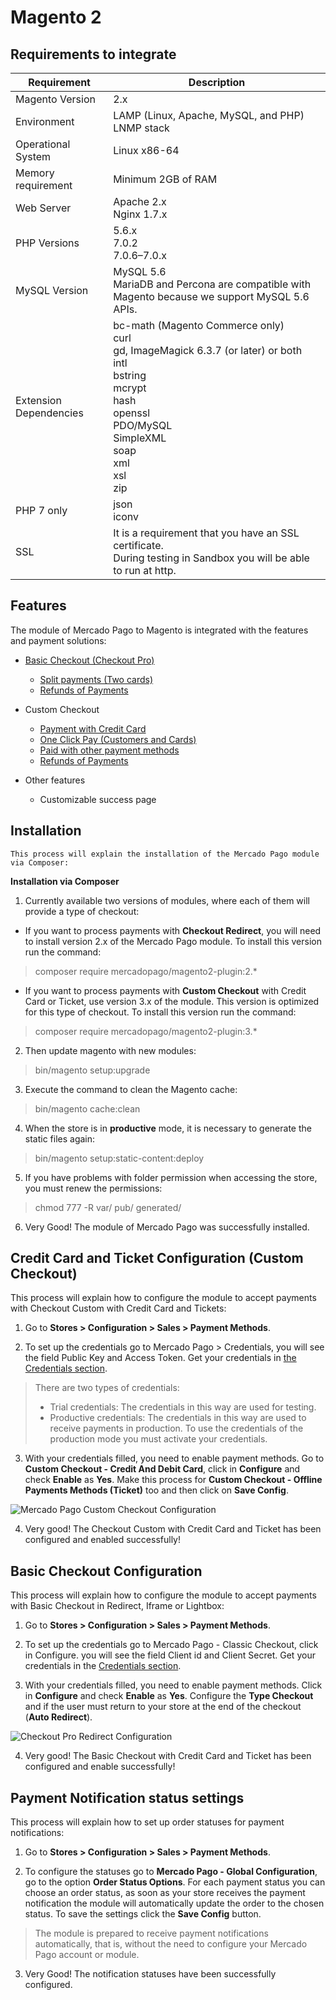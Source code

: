 # Magento 2

## Requirements to integrate

| Requirement | Description |
| --- | --- |
| Magento Version | 2.x |
| Environment | LAMP (Linux, Apache, MySQL, and PHP)<br/>LNMP stack |
| Operational System | Linux x86-64 |
| Memory requirement | Minimum 2GB of RAM |
| Web Server | Apache 2.x<br/>Nginx 1.7.x |
| PHP Versions | 5.6.x<br/>7.0.2<br/>7.0.6–7.0.x<br/> |
| MySQL Version | MySQL 5.6<br/>MariaDB and Percona are compatible with Magento because we support MySQL 5.6 APIs. |
| Extension Dependencies | bc-math (Magento Commerce only)<br/>curl<br/>gd, ImageMagick 6.3.7 (or later) or both<br/>intl<br/>bstring<br/>mcrypt<br/>hash<br/>openssl<br/>PDO/MySQL<br/>SimpleXML<br/>soap<br/>xml<br/>xsl<br/>zip<br/> |
| PHP 7 only | json<br/>iconv |
| SSL | It is a requirement that you have an SSL certificate.<br/>During testing in Sandbox you will be able to run at http. |


## Features

The module of Mercado Pago to Magento is integrated with the features and payment solutions:

* [Basic Checkout (Checkout Pro)](https://www.mercadopago[FAKER][URL][DOMAIN]/developers/en/guides/online-payments/checkout-pro/introduction/)
    * [Split payments (Two cards)](https://www.mercadopago[FAKER][URL][DOMAIN]/developers/en/guides/online-payments/checkout-pro/configurations/#bookmark_payments_with_two_credit_cards)
    * [Refunds of Payments](https://www.mercadopago[FAKER][URL][DOMAIN]/developers/en/guides/manage-account/account/cancellations-and-refunds/)


* Custom Checkout
    * [Payment with Credit Card](https://www.mercadopago[FAKER][URL][DOMAIN]/developers/en/guides/online-payments/checkout-api/receiving-payment-by-card/)
    * [One Click Pay (Customers and Cards)](https://www.mercadopago[FAKER][URL][DOMAIN]/developers/en/guides/online-payments/checkout-api/advanced-integration/)
    * [Paid with other payment methods](https://www.mercadopago[FAKER][URL][DOMAIN]/developers/en/guides/online-payments/checkout-api/other-payment-ways/)
    * [Refunds of Payments](https://www.mercadopago[FAKER][URL][DOMAIN]/developers/en/guides/manage-account/account/cancellations-and-refunds)


* Other features
    * Customizable success page


## Installation

    This process will explain the installation of the Mercado Pago module via Composer:

**Installation via Composer**

1) Currently available two versions of modules, where each of them will provide a type of checkout:

* If you want to process payments with **Checkout Redirect**, you will need to install version 2.x of the Mercado Pago module. To install this version run the command:

> composer require mercadopago/magento2-plugin:2.*

* If you want to process payments with **Custom Checkout** with Credit Card or Ticket, use version 3.x of the module. This version is optimized for this type of checkout. To install this version run the command:

> composer require mercadopago/magento2-plugin:3.*

2) Then update magento with new modules:

> bin/magento setup:upgrade

3) Execute the command to clean the Magento cache:

> bin/magento cache:clean

4) When the store is in **productive** mode, it is necessary to generate the static files again:

> bin/magento setup:static-content:deploy

5) If you have problems with folder permission when accessing the store, you must renew the permissions:

> chmod 777 -R var/ pub/ generated/

6) Very Good! The module of Mercado Pago was successfully installed.


## Credit Card and Ticket Configuration (Custom Checkout)

This process will explain how to configure the module to accept payments with Checkout Custom with Credit Card and Tickets:

1) Go to **Stores > Configuration > Sales > Payment Methods**.

2) To set up the credentials go to Mercado Pago > Credentials, you will see the field Public Key and Access Token. Get your credentials in [the Credentials section]([FAKER][CREDENTIALS][URL]).

> There are two types of credentials:
> * Trial credentials: The credentials in this way are used for testing.
> * Productive credentials: The credentials in this way are used to receive payments in production. To use the credentials of the production mode you must activate your credentials.

3) With your credentials filled, you need to enable payment methods. Go to **Custom Checkout - Credit And Debit Card**, click in **Configure** and check **Enable** as **Yes**. Make this process for **Custom Checkout - Offline Payments Methods (Ticket)** too and then click on **Save Config**.

![Mercado Pago Custom Checkout Configuration](images/magento2/mercadopago_custom_checkout_configuration.png)

4) Very good! The Checkout Custom with Credit Card and Ticket has been configured and enabled successfully!


## Basic Checkout Configuration

This process will explain how to configure the module to accept payments with Basic Checkout in Redirect, Iframe or Lightbox:

1) Go to **Stores > Configuration > Sales > Payment Methods**.

2) To set up the credentials go to Mercado Pago - Classic Checkout, click in Configure. you will see the field Client id and Client Secret. Get your credentials in the [Credentials section]([FAKER][CREDENTIALS][URL]).

3) With your credentials filled, you need to enable payment methods. Click in **Configure** and check **Enable** as **Yes**. Configure the **Type Checkout** and if the user must return to your store at the end of the checkout (**Auto Redirect**).

![Checkout Pro Redirect Configuration](images/magento2/mercadopago_global_configuration.png)

4) Very good! The Basic Checkout with Credit Card and Ticket has been configured and enable successfully!


## Payment Notification status settings

This process will explain how to set up order statuses for payment notifications:

1) Go to **Stores > Configuration > Sales > Payment Methods**.

2) To configure the statuses go to **Mercado Pago - Global Configuration**, go to the option **Order Status Options**.
For each payment status you can choose an order status, as soon as your store receives the payment notification the module will automatically update the order to the chosen status. To save the settings click the **Save Config** button.

> The module is prepared to receive payment notifications automatically, that is, without the need to configure your Mercado Pago account or module.

3) Very Good! The notification statuses have been successfully configured.
